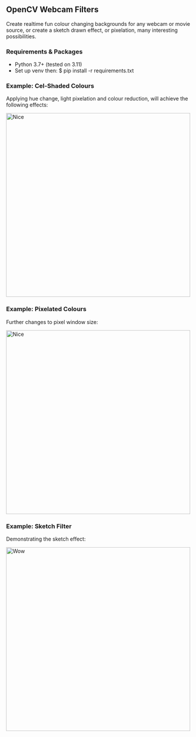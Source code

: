 ## OpenCV Webcam Filters 
Create realtime fun colour changing backgrounds for any webcam or movie source, or create
a sketch drawn effect, or pixelation, many interesting possibilities.   

### Requirements & Packages
* Python 3.7+ (tested on 3.11)
* Set up venv then: $ pip install -r requirements.txt 

### Example: Cel-Shaded Colours
Applying hue change, light pixelation and colour reduction, will achieve the following effects:

<img src="Examples/colour_gif_2.gif" alt="Nice" width="500">

### Example: Pixelated Colours
Further changes to pixel window size: 

<img src="Examples/colour_gif_1.gif" alt="Nice" width="500">

### Example: Sketch Filter
Demonstrating the sketch effect:

<img src="Examples/sketch_gif.gif" alt="Wow" width="500">

